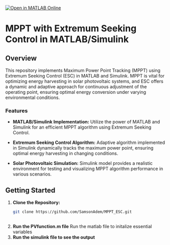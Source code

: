 [![Open in MATLAB Online](https://www.mathworks.com/images/responsive/global/open-in-matlab-online.svg)](https://matlab.mathworks.com/open/github/v1?repo=SamsonAdem/MPPT_ESC&file=https://github.com/SamsonAdem/MPPT_ESC/blob/main/December_Temp_Radiation.xlsx)

# MPPT with Extremum Seeking Control in MATLAB/Simulink

## Overview

This repository implements Maximum Power Point Tracking (MPPT) using Extremum Seeking Control (ESC) in MATLAB and Simulink. MPPT is vital for optimizing energy harvesting in solar photovoltaic systems, and ESC offers a dynamic and adaptive approach for continuous adjustment of the operating point, ensuring optimal energy conversion under varying environmental conditions.

### Features

- **MATLAB/Simulink Implementation:** Utilize the power of MATLAB and Simulink for an efficient MPPT algorithm using Extremum Seeking Control.

- **Extremum Seeking Control Algorithm:** Adaptive algorithm implemented in Simulink dynamically tracks the maximum power point, ensuring optimal energy harvesting in changing conditions.

- **Solar Photovoltaic Simulation:** Simulink model provides a realistic environment for testing and visualizing MPPT algorithm performance in various scenarios.


## Getting Started

1. **Clone the Repository:**
   ```bash
   git clone https://github.com/SamsonAdem/MPPT_ESC.git
	
2. **Run the PVfunction.m file**
	Run the matlab file to initalize essential variables
3. **Run the simulink file to see the output**

